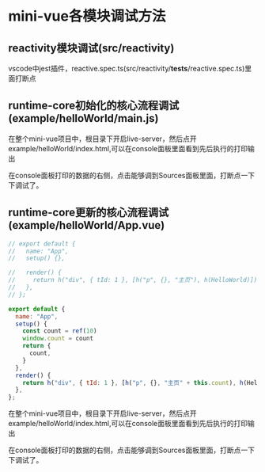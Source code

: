 # mini-vue各模块调试方法

## reactivity模块调试(src/reactivity)

vscode中jest插件，reactive.spec.ts(src/reactivity/__tests__/reactive.spec.ts)里面打断点

## runtime-core初始化的核心流程调试(example/helloWorld/main.js)

在整个mini-vue项目中，根目录下开启live-server，然后点开example/helloWorld/index.html,可以在console面板里面看到先后执行的打印输出

在console面板打印的数据的右侧，点击能够调到Sources面板里面，打断点一下下调试了。

## runtime-core更新的核心流程调试(example/helloWorld/App.vue)

```js
// export default {
//   name: "App",
//   setup() {},

//   render() {
//     return h("div", { tId: 1 }, [h("p", {}, "主页"), h(HelloWorld)]);
//   },
// };

export default {
  name: "App",
  setup() {
    const count = ref(10)
    window.count = count
    return {
      count,
    }
  },
  render() {
    return h("div", { tId: 1 }, [h("p", {}, "主页" + this.count), h(HelloWorld)]);
  },
};
```

在整个mini-vue项目中，根目录下开启live-server，然后点开example/helloWorld/index.html,可以在console面板里面看到先后执行的打印输出

在console面板打印的数据的右侧，点击能够调到Sources面板里面，打断点一下下调试了。
